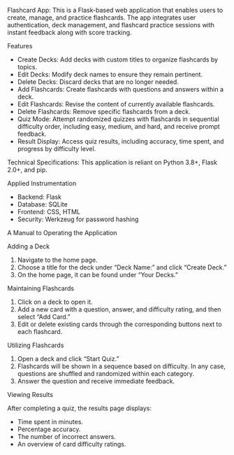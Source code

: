 Flashcard App: This is a Flask-based web application that enables users to create, manage, and practice flashcards. The app integrates user authentication, deck management, and flashcard practice sessions with instant feedback along with score tracking.

Features 
- Create Decks: Add decks with custom titles to organize flashcards by topics. 
- Edit Decks: Modify deck names to ensure they remain pertinent. 
- Delete Decks: Discard decks that are no longer needed. 
- Add Flashcards: Create flashcards with questions and answers within a deck. 
- Edit Flashcards: Revise the content of currently available flashcards. 
- Delete Flashcards: Remove specific flashcards from a deck. 
- Quiz Mode: Attempt randomized quizzes with flashcards in sequential difficulty order, including easy, medium, and hard, and receive prompt feedback.
- Result Display: Access quiz results, including accuracy, time spent, and progress by difficulty level.

Technical Specifications: This application is reliant on Python 3.8+, Flask 2.0+, and pip.

Applied Instrumentation 
- Backend: Flask
- Database: SQLite 
- Frontend: CSS, HTML
- Security: Werkzeug for password hashing

A Manual to Operating the Application

Adding a Deck 
1. Navigate to the home page. 
2. Choose a title for the deck under “Deck Name:” and click “Create Deck.”
3. On the home page, it can be found under “Your Decks.”

Maintaining Flashcards 
1. Click on a deck to open it. 
2. Add a new card with a question, answer, and difficulty rating, and then select “Add Card.” 
3. Edit or delete existing cards through the corresponding buttons next to each flashcard. 

Utilizing Flashcards 
1. Open a deck and click “Start Quiz.”
2. Flashcards will be shown in a sequence based on difficulty. In any case, questions are shuffled and randomized within each category.
3. Answer the question and receive immediate feedback. 

Viewing Results 

After completing a quiz, the results page displays: 
- Time spent in minutes. 
- Percentage accuracy. 
- The number of incorrect answers. 
- An overview of card difficulty ratings. 